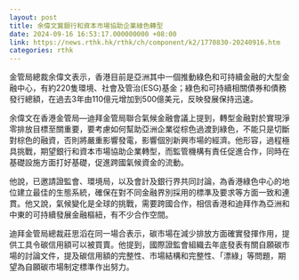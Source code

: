 ```yaml
---
layout: post
title: 余偉文冀銀行和資本市場協助企業綠色轉型
date: 2024-09-16 16:53:17.000000000 +08:00
link: https://news.rthk.hk/rthk/ch/component/k2/1770830-20240916.htm
categories: rthk
---
```


金管局總裁余偉文表示，香港目前是亞洲其中一個推動綠色和可持續金融的大型金融中心，有約220隻環境、社會及管治(ESG)基金；綠色和可持續相關債券和債務發行總額，在過去3年由110億元增加到500億美元，反映發展保持迅速。

余偉文在香港金管局—迪拜金管局聯合氣候金融會議上提到，轉型金融對於實現淨零排放目標至關重要，要考慮如何幫助亞洲企業從棕色過渡到綠色，不能只是切斷對棕色的融資，否則將嚴重影響發電，影響個別新興市場的經濟。他形容，過程極具挑戰，期望銀行和資本市場協助企業轉型，而監管機構有責任促進合作，同時在基礎設施方面打好基礎，促進跨國氣候資金的流動。

他說，已邀請證監會、環境局，以及會計及銀行界共同討論，為香港綠色中心的地位建立最佳的生態系統，確保在對不同金融界別採用的標準及要求等方面一致和連貫。他又說，氣候變化是全球的挑戰，需要跨國合作，相信香港和迪拜作為亞洲和中東的可持續發展金融樞紐，有不少合作空間。

迪拜金管局總裁莊思滔在同一場合表示，碳市場在減少排放方面確實發揮作用，提供工具令碳信用額可以被買賣。他提到，國際證監會組織去年底發表有關自願碳市場的討論文件，提及碳信用額的完整性、市場結構和完整性、「漂綠」等問題，期望為自願碳市場制定標準作出努力。
